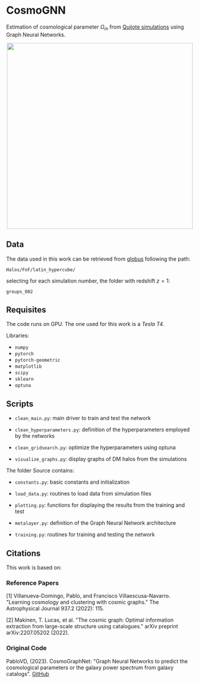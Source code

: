 # CosmoGNN
Estimation of cosmological parameter $\Omega_m$ from [Quijote simulations](https://quijote-simulations.readthedocs.io/en/latest/) using Graph Neural Networks.

<p align="center">
<img src="https://github.com/LauraRavagnani/CosmoGNN/assets/137277088/1227baa5-f036-4c44-b6da-3133325908b9" width=500>
</p>

## Data
The data used in this work can be retrieved from [globus](https://app.globus.org/file-manager?origin_id=e0eae0aa-5bca-11ea-9683-0e56c063f437&origin_path=%2F) following the path:
```console
Halos/FoF/latin_hypercube/
```
selecting for each simulation number, the folder with redshift $z = 1$:
```console
groups_002
```

## Requisites
The code runs on GPU. The one used for this work is a _Tesla T4_.

Libraries:
* ```numpy```
* ```pytorch```
* ```pytorch-geometric```
* ```matplotlib```
* ```scipy```
* ```sklearn```
* ```optuna``` 

## Scripts
* ```clean_main.py```: main driver to train and test the network

* ```clean_hyperparameters.py```: definition of the hyperparameters employed by the networks

* ```clean_gridsearch.py```: optimize the hyperparameters using optuna

* ```visualize_graphs.py```: display graphs of DM halos from the simulations

The folder Source contains:

* ```constants.py```: basic constants and initialization

* ```load_data.py```: routines to load data from simulation files

* ```plotting.py```: functions for displaying the results from the training and test

* ```metalayer.py```: definition of the Graph Neural Network architecture

* ```training.py```: routines for training and testing the network

## Citations
This work is based on:

### Reference Papers
<a id="1">[1]</a> 
Villanueva-Domingo, Pablo, and Francisco Villaescusa-Navarro. "Learning cosmology and clustering with cosmic graphs." The Astrophysical Journal 937.2 (2022): 115.

<a id="2">[2]</a>
Makinen, T. Lucas, et al. "The cosmic graph: Optimal information extraction from large-scale structure using catalogues." arXiv preprint arXiv:2207.05202 (2022).

### Original Code
PabloVD, (2023). CosmoGraphNet: "Graph Neural Networks to predict the cosmological parameters or the galaxy power spectrum from galaxy catalogs". [GitHub](https://github.com/PabloVD/CosmoGraphNet.git)
